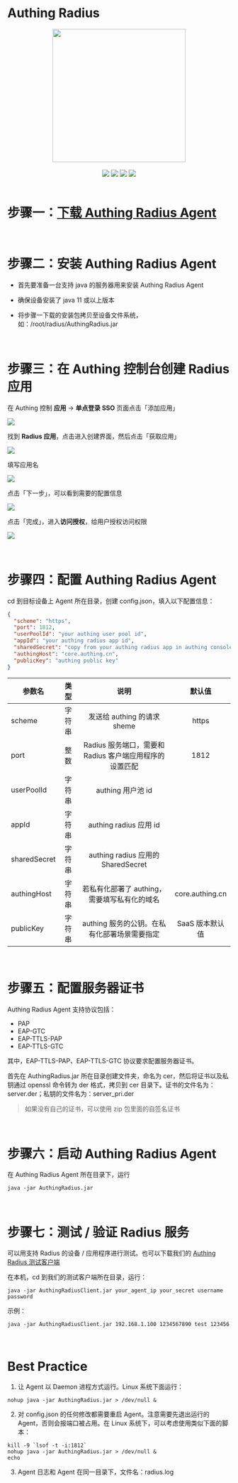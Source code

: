 # Authing Radius

<div align=center><img width="300" src="https://files.authing.co/authing-console/authing-logo-new-20210924.svg"></div>
<br/>
<div align="center">
<div >
  <a href="https://docs.authing.cn/v2/" target="_blank"><img src="https://img.shields.io/badge/docs-passing-success"></a>
  <a href="https://forum.authing.cn/" target="_blank"><img src="https://img.shields.io/badge/chat-on%20forum-blue"></a>
  <a href="javascript:;"><img src="https://img.shields.io/badge/License-MIT-brightgreen"></a>
  <a href="javascript:;"><img src="https://img.shields.io/badge/PRs-welcome-green"></a>
</div>
<br/>

</div>

# 步骤一：[下载 Authing Radius Agent](https://github.com/Authing/radius/releases/download/2.0.0/AuthingRadius-2.0.0.zip)

<br>

# 步骤二：安装 Authing Radius Agent

- 首先要准备一台支持 java 的服务器用来安装 Authing Radius Agent

- 确保设备安装了 java 11 或以上版本

- 将步骤一下载的安装包拷贝至设备文件系统，如：/root/radius/AuthingRadius.jar

<br>

# 步骤三：在 Authing 控制台创建 Radius 应用

在 Authing 控制 **应用** -> **单点登录 SSO** 页面点击「添加应用」

![](./images/1.png)

找到 **Radius 应用**，点击进入创建界面，然后点击「获取应用」

![](./images/2.png)

填写应用名

![](./images/3.png)

点击「下一步」，可以看到需要的配置信息

![](./images/4.png)

点击「完成」，进入**访问授权**，给用户授权访问权限

![](./images/5.png)

<br>

# 步骤四：配置 Authing Radius Agent

cd 到目标设备上 Agent 所在目录，创建 config.json，填入以下配置信息：

```json
{
  "scheme": "https",
  "port": 1812,
  "userPoolId": "your authing user pool id",
  "appId": "your authing radius app id",
  "sharedSecret": "copy from your authing radius app in authing console",
  "authingHost": "core.authing.cn",
  "publicKey": "authing public key"
}
```

| 参数名       |  类型  |                          说明                           |     默认值      |
| ------------ | :----: | :-----------------------------------------------------: | :-------------: |
| scheme       | 字符串 |               发送给 authing 的请求 sheme               |      https      |
| port         |  整数  | Radius 服务端口，需要和 Radius 客户端应用程序的设置匹配 |      1812       |
| userPoolId   | 字符串 |                    authing 用户池 id                    |                 |
| appId        | 字符串 |                 authing radius 应用 id                  |                 |
| sharedSecret | 字符串 |           authing radius 应用的 SharedSecret            |                 |
| authingHost  | 字符串 |      若私有化部署了 authing，需要填写私有化的域名       | core.authing.cn |
| publicKey    | 字符串 |           authing 服务的公钥。在私有化部署场景需要指定           |        SaaS 版本默认值         |

<br>

# 步骤五：配置服务器证书

Authing Radius Agent 支持协议包括：

* PAP
* EAP-GTC
* EAP-TTLS-PAP
* EAP-TTLS-GTC

其中，EAP-TTLS-PAP、EAP-TTLS-GTC 协议要求配置服务器证书。

首先在 AuthingRadius.jar 所在目录创建文件夹，命名为 cer，然后将证书以及私钥通过 openssl 命令转为 der 格式，拷贝到 cer 目录下。证书的文件名为：server.der；私钥的文件名为：server_pri.der

> 如果没有自己的证书，可以使用 zip 包里面的自签名证书

<br>

# 步骤六：启动 Authing Radius Agent

在 Authing Radius Agent 所在目录下，运行

```shell
java -jar AuthingRadius.jar
```

<br>

# 步骤七：测试 / 验证 Radius 服务

可以用支持 Radius 的设备 / 应用程序进行测试。也可以下载我们的 [Authing Radius 测试客户端](https://github.com/Authing/radius/releases/download/1.0.0/AuthingRadiusClient.jar)

在本机，cd 到我们的测试客户端所在目录，运行：

```shell
java -jar AuthingRadiusClient.jar your_agent_ip your_secret username password
```

示例：

```shell
java -jar AuthingRadiusClient.jar 192.168.1.100 1234567890 test 123456
```

<br>

# Best Practice

1. 让 Agent 以 Daemon 进程方式运行。Linux 系统下面运行：

```shell
nohup java -jar AuthingRadius.jar > /dev/null &
```

2. 对 config.json 的任何修改都需要重启 Agent。注意需要先退出运行的 Agent，否则会报端口被占用。在 Linux 系统下，可以考虑使用类似下面的脚本：
```shell
kill -9 `lsof -t -i:1812`
nohup java -jar AuthingRadius.jar > /dev/null &
echo
```

3. Agent 日志和 Agent 在同一目录下，文件名：radius.log
